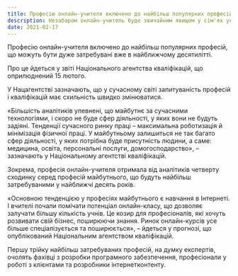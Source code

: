 ```yaml
---
title: Професію онлайн-учителя включено до найбільш популярних професій
description: Незабаром онлайн-учитель буде звичайним явищем у сім'ях українців
date: 2021-02-17
---
```


Професію онлайн-учителя включено до найбільш популярних професій, що можуть бути дуже затребувані вже в найближчому десятилітті.

Про це йдеться у звіті Національного агентства кваліфікацій, що оприлюднений 15 лютого.

У Нацагентстві зазначають, що у сучасному світі запитуваність професій і кваліфікацій має схильність швидко змінюватися.

«Більшість аналітиків упевнені, що майбутнє за сучасними технологіями, і скоро не буде сфер діяльності, у яких вони не будуть задіяні. Тенденції сучасного ринку праці – максимальна роботизація й мінімізація фізичної праці. У майбутньому залишиться не так багато сфер діяльності, у яких потрібна буде присутність людини, а саме: медицина, освіта, персональні послуги, домогосподарство», – зазначають у Національному агентстві кваліфікацій.

Зокрема, професія онлайн-учителя отримала від аналітиків четверту сходинку серед професій майбутнього, що будуть найбільш затребуваними у найближчі десять років.

«Основною тенденцією у професіях майбутнього є навчання в Інтернеті. І вчителі почали помічати потенціал онлайн-класу, що дозволяє залучати більшу кількість учнів. Це козир для професіоналів, які хочуть розвивати свій бізнес, поширюючи знання. Ринок онлайн-курсів усе більше спеціалізується та поширюється», – йдеться у прогнозі, що опублікований Національним агентством кваліфікацій.

Першу трійку найбільш затребуваних професій, на думку експертів, очолять фахівці з розробки програмного забезпечення, професіонали у роботі з клієнтами та розробники інтернетконтенту.



